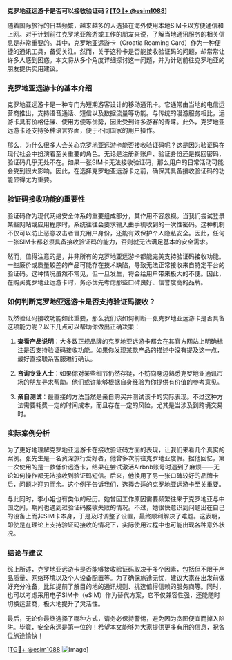 **克罗地亚远游卡是否可以接收验证码？[[TG💪+ @esim1088](https://t.me/s/esim1088)]**

随着国际旅行的日益频繁，越来越多的人选择在海外使用本地SIM卡以方便通信和上网。对于计划前往克罗地亚旅游或工作的朋友来说，了解当地通讯服务的相关信息是非常重要的。其中，克罗地亚远游卡（Croatia Roaming Card）作为一种便捷的通讯工具，备受关注。然而，关于这种卡是否能接收验证码的问题，却常常让许多人感到困惑。本文将从多个角度详细探讨这一问题，并为计划前往克罗地亚的朋友提供实用建议。

### 克罗地亚远游卡的基本介绍

克罗地亚远游卡是一种专门为短期游客设计的移动通讯卡。它通常由当地的电信运营商推出，支持语音通话、短信以及数据流量等功能。与传统的漫游服务相比，远游卡具有价格低廉、使用方便等优势，因此受到许多游客的青睐。此外，克罗地亚远游卡还支持多种语言界面，便于不同国家的用户操作。

那么，为什么很多人会关心克罗地亚远游卡能否接收验证码呢？这是因为验证码在现代社会中扮演着至关重要的角色。无论是注册新账户、验证身份还是找回密码，验证码几乎无处不在。如果一张SIM卡无法接收验证码，那么用户的日常活动可能会受到很大影响。因此，在选择克罗地亚远游卡之前，确保其具备接收验证码的功能显得尤为重要。

### 验证码接收功能的重要性

验证码作为现代网络安全体系的重要组成部分，其作用不容忽视。当我们尝试登录某些网站或应用程序时，系统往往会要求输入由手机收到的一次性密码。这种机制不仅可以防止恶意攻击者冒充用户身份，还能有效保护个人隐私安全。因此，任何一张SIM卡都必须具备接收验证码的能力，否则就无法满足基本的安全需求。

然而，值得注意的是，并非所有的克罗地亚远游卡都能完美支持验证码接收功能。一些廉价或质量较差的产品可能存在技术缺陷，导致无法正常接收来自特定平台的验证码。这种情况虽然不常见，但一旦发生，将会给用户带来极大的不便。因此，在购买克罗地亚远游卡时，务必优先考虑那些口碑良好、信誉度高的品牌。

### 如何判断克罗地亚远游卡是否支持验证码接收？

既然验证码接收功能如此重要，那么我们该如何判断一张克罗地亚远游卡是否具备这项能力呢？以下几点可以帮助你做出正确决策：

1. **查看产品说明**：大多数正规品牌的克罗地亚远游卡都会在其官方网站上明确标注是否支持验证码接收功能。如果你发现某款产品的描述中没有提及这一点，最好直接联系客服进行确认。
   
2. **咨询专业人士**：如果你对某些细节仍然存疑，不妨向身边熟悉克罗地亚通讯市场的朋友寻求帮助。他们或许能够根据自身经验为你提供有价值的参考意见。
   
3. **亲自测试**：最直接的方法当然是亲自购买并测试该卡的实际表现。不过这种方法需要耗费一定的时间成本，而且存在一定的风险，尤其是当涉及到跨境交易时。

### 实际案例分析

为了更好地理解克罗地亚远游卡在接收验证码方面的表现，让我们来看几个真实的案例。张先生是一名资深旅行爱好者，他曾多次前往克罗地亚度假。据他回忆，第一次使用的是一款低价远游卡，结果在尝试激活Airbnb账号时遇到了麻烦——无论如何操作都无法接收到验证码短信。后来，他换用了另一张口碑较好的品牌卡后，问题才迎刃而余。这个例子告诉我们，选择合适的克罗地亚远游卡至关重要。

与此同时，李小姐也有类似的经历。她曾因工作原因需要频繁往来于克罗地亚与中国之间，期间也遇到过验证码接收失败的情况。不过，她很快意识到问题出在自己的设备上而非SIM卡本身，于是及时调整了设置，最终顺利解决了难题。这表明，即使是在理论上支持验证码接收的情况下，实际使用过程中也可能出现各种意外状况。

### 结论与建议

综上所述，克罗地亚远游卡是否能够接收验证码取决于多个因素，包括但不限于产品质量、网络环境以及个人设备配置等。为了确保旅途无忧，建议大家在出发前做好充分准备，比如提前了解目的地的通讯规则、挑选值得信赖的服务商等。同时，也可以考虑采用电子SIM卡（eSIM）作为替代方案，它不仅兼容性强，还能随时切换运营商，极大地提升了灵活性。

最后，无论你最终选择了哪种方式，请务必保持警惕，避免因为贪图便宜而掉入陷阱。毕竟，安全永远是第一位的！希望本文能够为大家提供更多有用的信息，祝各位旅途愉快！

[[TG💪+ @esim1088](https://t.me/s/esim1088) ![Image](https://i.postimg.cc/4NQfJmqS/Snipaste-2025-05-13-00-14-12.png)]